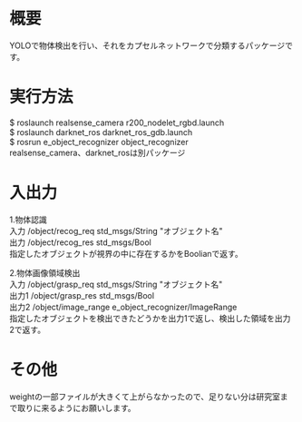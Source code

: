 # 概要
YOLOで物体検出を行い、それをカプセルネットワークで分類するパッケージです。

# 実行方法
$ roslaunch realsense_camera r200_nodelet_rgbd.launch  
$ roslaunch darknet_ros darknet_ros_gdb.launch  
$ rosrun e_object_recognizer object_recognizer  
realsense_camera、darknet_rosは別パッケージ  

# 入出力
1.物体認識  
入力 /object/recog_req std_msgs/String "オブジェクト名"  
出力 /object/recog_res std_msgs/Bool  
指定したオブジェクトが視界の中に存在するかをBoolianで返す。  

2.物体画像領域検出  
入力  /object/grasp_req std_msgs/String "オブジェクト名"  
出力1 /object/grasp_res std_msgs/Bool  
出力2 /object/image_range e_object_recognizer/ImageRange  
指定したオブジェクトを検出できたどうかを出力1で返し、検出した領域を出力2で返す。  

# その他
weightの一部ファイルが大きくて上がらなかったので、足りない分は研究室まで取りに来るようにお願いします。